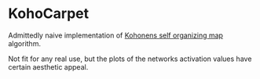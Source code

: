 # KohoCarpet

Admittedly naive implementation of [Kohonens self organizing map](https://en.wikipedia.org/wiki/Self-organizing_map) algorithm.

Not fit for any real use, but the plots of the networks activation values have certain aesthetic appeal.
